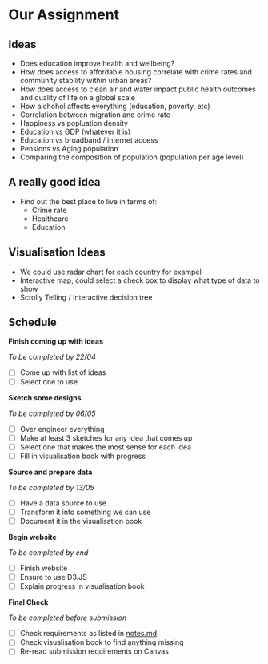 # Our Assignment

## Ideas

- Does education improve health and wellbeing?
- How does access to affordable housing correlate with crime rates and community stability within urban areas?
- How does access to clean air and water impact public health outcomes and quality of life on a global scale 
- How alchohol affects everything (education, poverty, etc)
- Correlation between migration and crime rate
- Happiness vs popluation density
- Education vs GDP (whatever it is)
- Education vs broadband / internet access 
- Pensions vs Aging population
- Comparing the composition of population (population per age level)

## A really good idea

- Find out the best place to live in terms of:
    - Crime rate
    - Healthcare
    - Education

## Visualisation Ideas

- We could use radar chart for each country for exampel
- Interactive map, could select a check box to display what type of data to show
- Scrolly Telling / Interactive decision tree

## Schedule

**Finish coming up with ideas**
    
*To be completed by 22/04*

- [ ] Come up with list of ideas
- [ ] Select one to use

**Sketch some designs**

*To be completed by 06/05*

- [ ] Over engineer everything
- [ ] Make at least 3 sketches for any idea that comes up
- [ ] Select one that makes the most sense for each idea
- [ ] Fill in visualisation book with progress

**Source and prepare data**

*To be completed by 13/05*

- [ ] Have a data source to use
- [ ] Transform it into something we can use
- [ ] Document it in the visualisation book

**Begin website**

*To be completed by end*

- [ ] Finish website
- [ ] Ensure to use D3.JS
- [ ] Explain progress in visualisation book

**Final Check**

*To be completed before submission*

- [ ] Check requirements as listed in [notes.md](notes.md)
- [ ] Check visualisation book to find anything missing
- [ ] Re-read submission requirements on Canvas
